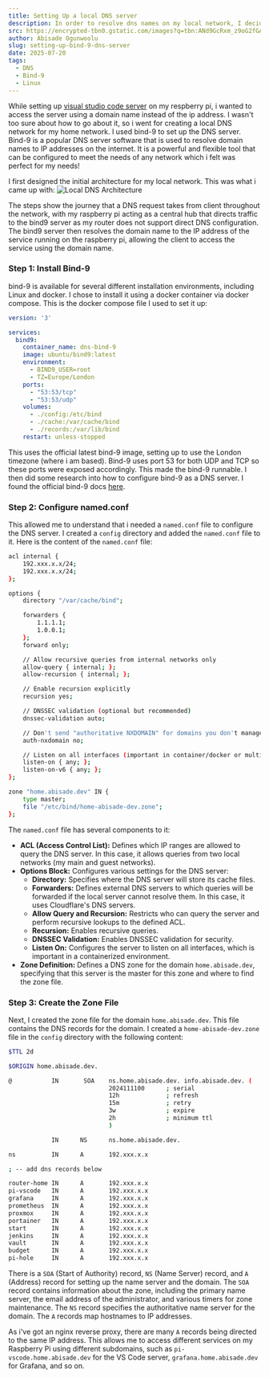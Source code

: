 ```yaml
---
title: Setting Up a local DNS server
description: In order to resolve dns names on my local network, I decided to set up a local DNS server. This post documents the steps I took to set up a local DNS server using bind-9. 
src: https://encrypted-tbn0.gstatic.com/images?q=tbn:ANd9GcRxm_z9oG2fGAtdP8-NnnLPpbrLh95Dt66zBA&s
author: Abisade Ogunwoolu
slug: setting-up-bind-9-dns-server
date: 2025-07-20
tags:
  - DNS
  - Bind-9
  - Linux
---
```


While setting up [visual studio code server](https://github.com/coder/code-server) on my respberry pi, i wanted to access the server using a domain name instead of the ip address. I wasn't too sure about how to go about it, so i went for creating a local DNS network for my home network. I used bind-9 to set up the DNS server. Bind-9 is a popular DNS server software that is used to resolve domain names to IP addresses on the internet. It is a powerful and flexible tool that can be configured to meet the needs of any network which i felt was perfect for my needs!

I first designed the initial architecture for my local network. This was what i came up with:
![Local DNS Architecture](https://i.imgur.com/qzRGYo8.png)

The steps show the journey that a DNS request takes from client throughout the network, with my raspberry pi acting as a central hub that directs traffic to the bind9 server as my router does not support direct DNS configuration. The bind9 server then resolves the domain name to the IP address of the service running on the raspberry pi, allowing the client to access the service using the domain name.

### Step 1: Install Bind-9
bind-9 is available for several different installation environments, including Linux and docker. I chose to install it using a docker container via docker compose. This is the docker compose file I used to set it up:
```yaml
version: '3'

services:
  bind9:
    container_name: dns-bind-9
    image: ubuntu/bind9:latest
    environment:
      - BIND9_USER=root
      - TZ=Europe/London
    ports:
      - "53:53/tcp"
      - "53:53/udp"
    volumes:
      - ./config:/etc/bind
      - ./cache:/var/cache/bind
      - ./records:/var/lib/bind
    restart: unless-stopped
```
This uses the official latest bind-9 image, setting up to use the London timezone (where i am based). Bind-9 uses port 53 for both UDP and TCP so these ports were exposed accordingly. This made the bind-9 runnable. I then did some research into how to configure bind-9 as a DNS server. I found the official bind-9 docs [here](https://bind9.readthedocs.io/en/latest/). 

### Step 2: Configure named.conf
This allowed me to understand that i needed a `named.conf` file to configure the DNS server. I created a `config` directory and added the `named.conf` file to it. Here is the content of the `named.conf` file:
```bash
acl internal {
    192.xxx.x.x/24;
    192.xxx.x.x/24;
};

options {
    directory "/var/cache/bind";

    forwarders {
        1.1.1.1;
        1.0.0.1;
    };
    forward only;

    // Allow recursive queries from internal networks only
    allow-query { internal; };
    allow-recursion { internal; };

    // Enable recursion explicitly
    recursion yes;

    // DNSSEC validation (optional but recommended)
    dnssec-validation auto;

    // Don't send "authoritative NXDOMAIN" for domains you don't manage
    auth-nxdomain no;

    // Listen on all interfaces (important in container/docker or multi-NIC systems)
    listen-on { any; };
    listen-on-v6 { any; };
};

zone "home.abisade.dev" IN {
    type master;
    file "/etc/bind/home-abisade-dev.zone";
};
```
The `named.conf` file has several components to it:
- **ACL (Access Control List):** Defines which IP ranges are allowed to query the DNS server. In this case, it allows queries from two local networks (my main and guest networks).
- **Options Block:** Configures various settings for the DNS server:
  - **Directory:** Specifies where the DNS server will store its cache files.
  - **Forwarders:** Defines external DNS servers to which queries will be forwarded if the local server cannot resolve them. In this case, it uses Cloudflare's DNS servers.
  - **Allow Query and Recursion:** Restricts who can query the server and perform recursive lookups to the defined ACL.
  - **Recursion:** Enables recursive queries.
  - **DNSSEC Validation:** Enables DNSSEC validation for security.
  - **Listen On:** Configures the server to listen on all interfaces, which is important in a containerized environment.
- **Zone Definition:** Defines a DNS zone for the domain `home.abisade.dev`, specifying that this server is the master for this zone and where to find the zone file.

### Step 3: Create the Zone File
Next, I created the zone file for the domain `home.abisade.dev`. This file contains the DNS records for the domain. I created a `home-abisade-dev.zone` file in the `config` directory with the following content:
```bash
$TTL 2d

$ORIGIN home.abisade.dev.

@           IN       SOA    ns.home.abisade.dev. info.abisade.dev. (
                            2024111100      ; serial
                            12h             ; refresh
                            15m             ; retry
                            3w              ; expire
                            2h              ; minimum ttl
                            )

            IN      NS      ns.home.abisade.dev.

ns          IN      A       192.xxx.x.x

; -- add dns records below

router-home IN      A       192.xxx.x.x
pi-vscode   IN      A       192.xxx.x.x
grafana     IN      A       192.xxx.x.x
prometheus  IN      A       192.xxx.x.x
proxmox     IN      A       192.xxx.x.x
portainer   IN      A       192.xxx.x.x
start       IN      A       192.xxx.x.x
jenkins     IN      A       192.xxx.x.x
vault       IN      A       192.xxx.x.x
budget      IN      A       192.xxx.x.x
pi-hole     IN      A       192.xxx.x.x
```

There is a `SOA` (Start of Authority) record, `NS` (Name Server) record, and `A` (Address) record for setting up the name server and the domain. The `SOA` record contains information about the zone, including the primary name server, the email address of the administrator, and various timers for zone maintenance. The `NS` record specifies the authoritative name server for the domain. The `A` records map hostnames to IP addresses. 

As i've got an nginx reverse proxy, there are many `A` records being directed to the same IP address. This allows me to access different services on my Raspberry Pi using different subdomains, such as `pi-vscode.home.abisade.dev` for the VS Code server, `grafana.home.abisade.dev` for Grafana, and so on.

